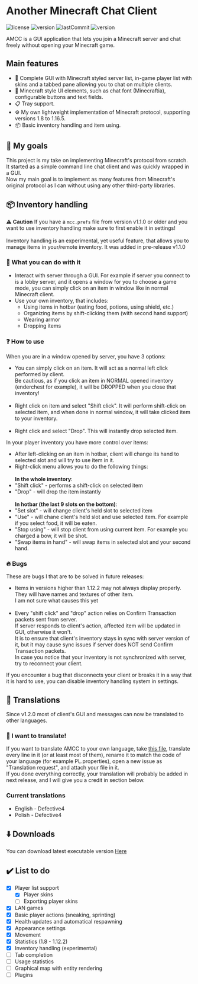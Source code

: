 ﻿# Another Minecraft Chat Client
![license](https://img.shields.io/github/license/Defective4/Minecraft-Chat-Client)
![version](https://img.shields.io/github/v/release/Defective4/Minecraft-Chat-Client)
![lastCommit](https://img.shields.io/github/last-commit/Defective4/Minecraft-Chat-Client)
![version](https://img.shields.io/badge/latest_version-1.16.5-success)

AMCC is a GUI application that lets you join a Minecraft server and chat freely without opening your Minecraft game.

## Main features
* 📖 Complete GUI with Minecraft styled server list, in-game player list with skins and a tabbed pane allowing you to chat on multiple clients.
* 🎨 Minecraft style UI elements, such as chat font (Minecraftia), configurable buttons and text fields.
* 📋 Tray support.
* ⚙️ My own lightweight implementation of Minecraft protocol, supporting versions 1.8 to 1.16.5.
* 📦 Basic inventory handling and item using.

## 📙 My goals
This project is my take on implementing Minecraft's protocol from scratch.<br>
It started as a simple command line chat client and was quickly wrapped in a GUI.<br>
Now my main goal is to implement as many features from Minecraft's original protocol as I can
without using any other third-party libraries.

## 📦 Inventory handling
⚠️ **Caution** If you have a `mcc.prefs` file from version v1.1.0 or older and you want to use inventory handling make sure to first enable it in settings!<br><br>
Inventory handling is an experimental, yet useful feature, that allows you to manage items in your/remote inventory.
It was added in pre-release v1.1.0

### 🔌 What you can do with it
* Interact with server through a GUI. For example if server you connect to is a lobby server, and it opens a
  window for you to choose a game mode, you can simply click on an item in window like in normal Minecraft client.
* Use your own inventory, that includes:
    * Using items in hotbar (eating food, potions, using shield, etc.)
    * Organizing items by shift-clicking them (with second hand support)
    * Wearing armor
    * Dropping items
 
### ❓ How to use
When you are in a window opened by server, you have 3 options:
  * You can simply click on an item. It will act as a normal left click performed by client.<br>
    Be cautious, as if you click an item in NORMAL opened inventory (enderchest for example), it will be DROPPED when you close that inventory!<br><br>
  * Right click on item and select "Shift click". It will perform shift-click on selected item, and when done in normal window, it will take
    clicked item to your inventory.<br><br>
  * Right click and select "Drop". This will instantly drop selected item.

In your player inventory you have more control over items:
  * After left-clicking on an item in hotbar, client will change its hand to selected slot and will try to use item in it.
  * Right-click menu allows you to do the following things:<br><br>
   **In the whole inventory**:<br>
   * "Shift click" - performs a shift-click on selected item
   * "Drop" - will drop the item instantly<br><br>
   **In hotbar (the last 9 slots on the bottom)**:<br>
   * "Set slot" - will change client's held slot to selected item
   * "Use" - will chane client's held slot and use selected item. For example if you select food, it will be eaten.
   * "Stop using" - will stop client from using current item. For example you charged a bow, it will be shot.
   * "Swap items in hand" - will swap items in selected slot and your second hand.
   
### 🔥 Bugs
These are bugs I that are to be solved in future releases:
  * Items in versions higher than 1.12.2 may not always display properly. They will have names and textures of other item.<br>
    I am not sure what causes this yet<br><br>
  * Every "shift click" and "drop" action relies on Confirm Transaction packets sent from server.<br>
    If server responds to client's action, affected item will be updated in GUI, otherwise it won't.<br>
    It is to ensure that client's inventory stays in sync with server version of it, but it may cause sync issues if server does NOT send Confirm Transaction packets.<br>
    In case you notice that your inventory is not synchronized with server, try to reconnect your client.<br>
    
If you encounter a bug that disconnects your client or breaks it in a way that it is hard to use, you can disable inventory handling system in settings.

## 📓 Translations
Since v1.2.0 most of client's GUI and messages can now be translated to other languages.

### 📖 I want to translate!
If you want to translate AMCC to your own language, take [this file](https://raw.githubusercontent.com/Defective4/Another-Minecraft-Chat-Client/master/src/resources/lang/EN.properties), translate every line in it (or at least most of them), rename it to match the code of your language (for example PL.properties), open a new issue as "Translation request", and attach your file in it.<br>
If you done everything correctly, your translation will probably be added in next release, and I will give you a credit in section below.

### Current translations
  * English - Defective4
  * Polish - Defective4

## ⬇️ Downloads
You can download latest executable version [Here](https://github.com/Defective4/Minecraft-Chat-Client/releases)

## ✔️ List to do
- [x] Player list support
  - [x] Player skins
  - [ ] Exporting player skins
- [x] LAN games
- [x] Basic player actions (sneaking, sprinting)
- [x] Health updates and automatical respawning
- [x] Appearance settings
- [x] Movement
- [x] Statistics (1.8 - 1.12.2)
- [x] Inventory handling (experimental)
- [ ] Tab completion
- [ ] Usage statistics
- [ ] Graphical map with entity rendering
- [ ] Plugins